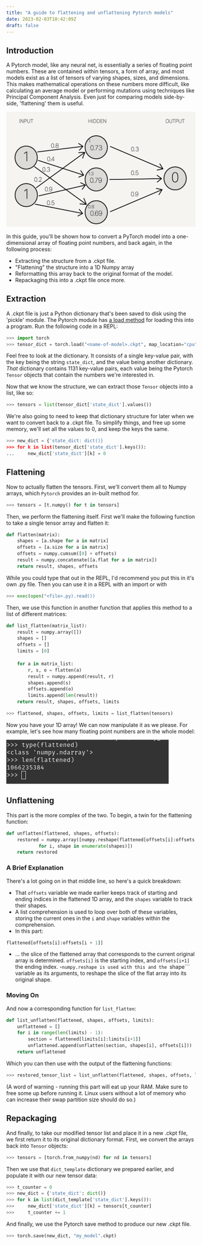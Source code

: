 ```yaml
---
title: "A guide to flattening and unflattening Pytorch models"
date: 2023-02-03T10:42:09Z
draft: false
---
```


## Introduction

A Pytorch model, like any neural net, is essentially a series of floating point numbers. These are contained within tensors, a form of array, and most models exist as a list of tensors of varying shapes, sizes, and dimensions. This makes mathematical operations on these numbers more difficult, like calculating an average model or performing mutations using techniques like Principal Component Analysis. Even just for comparing models side-by-side, 'flattening' them is useful.

![A neural net](images/neural_net_weights.png)

In this guide, you'll be shown how to convert a PyTorch model into a one-dimensional array of floating point numbers, and back again, in the following process:
- Extracting the structure from a .ckpt file.
- "Flattening" the structure into a 1D Numpy array 
- Reformatting this array back to the original format of the model.
- Repackaging this into a .ckpt file once more.

## Extraction

A .ckpt file is just a Python dictionary that's been saved to disk using the 'pickle' module. The Pytorch module has [a load method](https://pytorch.org/docs/stable/generated/torch.load.html#torch.load) for loading this into a program. Run the following code in a REPL:
```python
>>> import torch
>>> tensor_dict = torch.load("<name-of-model>.ckpt", map_location="cpu")
```

Feel free to look at the dictionary. It consists of a single key-value pair, with the key being the string ```state_dict```, and the value being another dictionary. _That_ dictionary contains 1131 key-value pairs, each value being the Pytorch ```Tensor``` objects that contain the numbers we're interested in.

Now that we know the structure, we can extract those ```Tensor``` objects into a list, like so:

```python
>>> tensors = list(tensor_dict['state_dict'].values()) 
```
We're also going to need to keep that dictionary structure for later when we want to convert back to a .ckpt file. To simplify things, and free up some memory, we'll set all the values to 0, and keep the keys the same.
```python
>>> new_dict = {'state_dict: dict()} 
>>> for k in list(tensor_dict['state_dict'].keys()): 
... 	new_dict['state_dict'][k] = 0 
```

## Flattening

Now to actually flatten the tensors. First, we'll convert them all to Numpy arrays, which ```Pytorch``` provides an in-built method for.

```python
>>> tensors = [t.numpy() for t in tensors]
```

Then, we perform the flattening itself. First we'll make the following function to take a single tensor array and flatten it:

```python
def flatten(matrix):
    shapes = [a.shape for a in matrix]
    offsets = [a.size for a in matrix]
    offsets = numpy.cumsum([0] + offsets)
    result = numpy.concatenate([a.flat for a in matrix])
    return result, shapes, offsets
```

While you could type that out in the REPL, I'd recommend you put this in it's own .py file. Then you can use it in a REPL with an import or with 

```python
>>> exec(open("<file>.py).read())
```

Then, we use this function in another function that applies this method to a list of different matrices:

```python
def list_flatten(matrix_list):
    result = numpy.array([])
    shapes = []
    offsets = []
    limits = [0]

    for a in matrix_list:
        r, s, o = flatten(a)
        result = numpy.append(result, r)
        shapes.append(s)
        offsets.append(o)
        limits.append(len(result))
    return result, shapes, offsets, limits
```
```python
>>> flattened, shapes, offsets, limits = list_flatten(tensors)
```
Now you have your 1D array! We can now manipulate it as we please. For example, let's see how many floating point numbers are in the whole model:

![The total number of numbers in the model](images/tensor_size.png)

## Unflattening

This part is the more complex of the two. To begin, a twin for the flattening function:
```python
def unflatten(flattened, shapes, offsets):
    restored = numpy.array([numpy.reshape(flattened[offsets[i]:offsets[i + 1]], shape)
            for i, shape in enumerate(shapes)])
    return restored
```

### A Brief Explanation
There's a lot going on in that middle line, so here's a quick breakdown:
- That ```offsets``` variable we made earlier keeps track of starting and ending indices in the flattened 1D array, and the ```shapes``` variable to track their shapes. 
- A list comprehension is used to loop over both of these variables, storing the current ones in the ```i``` and ```shape``` variables within the comprehension.
- In this part:
```python
flattened[offsets[i]:offsets[i + 1]]
```
- ... the slice of the flattened array that corresponds to the current original array is determined. ```offsets[i]``` is the starting index, and ```offsets[i+1]``` the ending index.
-```numpy.reshape is used with this and the ```shape``` variable as its arguments, to reshape the slice of the flat array into its original shape.

### Moving On
And now a corresponding function for ```list_flatten```:
```python
def list_unflatten(flattened, shapes, offsets, limits):
    unflattened = []
    for i in range(len(limits) - 1):
        section = flattened[limits[i]:limits[i+1]]
        unflattened.append(unflatten(section, shapes[i], offsets[i]))
    return unflattened
```
Which you can then use with the output of the flattening functions:
```python
>>> restored_tensor_list = list_unflatten(flattened, shapes, offsets, limits)
``` 
(A word of warning - running this part will eat up your RAM. Make sure to free some up before running it. Linux users without a lot of memory who can increase their swap partition size should do so.)

## Repackaging

And finally, to take our modified tensor list and place it in a new .ckpt file, we first return it to its original dictionary format. First, we convert the arrays back into ```Tensor``` objects:

```python
>>> tensors = [torch.from_numpy(nd) for nd in tensors]
```
Then we use that ```dict_template``` dictionary we prepared earlier, and populate it with our new tensor data:

```python
>>> t_counter = 0
>>> new_dict = {'state_dict': dict()}
>>> for k in list(dict_template['state_dict'].keys()):
>>> 	new_dict['state_dict'][k] = tensors[t_counter]
>>>     t_counter += 1
```

And finally, we use the Pytorch save method to produce our new .ckpt file.

```python
>>> torch.save(new_dict, "my_model".ckpt)
```

